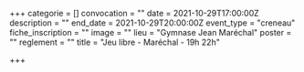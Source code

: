 +++
categorie = []
convocation = ""
date = 2021-10-29T17:00:00Z
description = ""
end_date = 2021-10-29T20:00:00Z
event_type = "creneau"
fiche_inscription = ""
image = ""
lieu = "Gymnase Jean Maréchal"
poster = ""
reglement = ""
title = "Jeu libre - Maréchal - 19h 22h"

+++
        